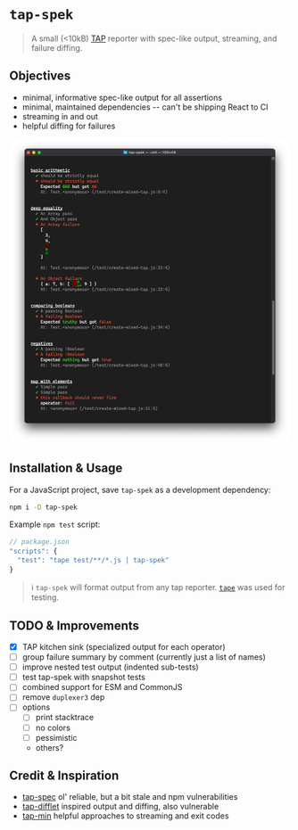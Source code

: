 # `tap-spek`

> A small (<10kB) [TAP](https://testanything.org/) reporter with spec-like output, streaming, and failure diffing.

## Objectives

- minimal, informative spec-like output for all assertions
- minimal, maintained dependencies -- can't be shipping React to CI
- streaming in and out
- helpful diffing for failures

![tap-spek output screen shot](./screen-shot.png)

## Installation & Usage

For a JavaScript project, save `tap-spek` as a development dependency:

```sh
npm i -D tap-spek
```

Example `npm test` script:

```js
// package.json
"scripts": {
  "test": "tape test/**/*.js | tap-spek"
}
```

> ℹ️  `tap-spek` will format output from any tap reporter. [`tape`](https://github.com/substack/tape) was used for testing.

## TODO & Improvements

- [x] TAP kitchen sink (specialized output for each operator)
- [ ] group failure summary by comment (currently just a list of names)
- [ ] improve nested test output (indented sub-tests)
- [ ] test tap-spek with snapshot tests
- [ ] combined support for ESM and CommonJS
- [ ] remove `duplexer3` dep
- [ ] options
  - [ ] print stacktrace
  - [ ] no colors
  - [ ] pessimistic
  - others?

## Credit & Inspiration

- [tap-spec](https://github.com/scottcorgan/tap-spec) ol' reliable, but a bit stale and npm vulnerabilities
- [tap-difflet](https://github.com/namuol/tap-difflet) inspired output and diffing, also vulnerable
- [tap-min](https://github.com/derhuerst/tap-min) helpful approaches to streaming and exit codes
